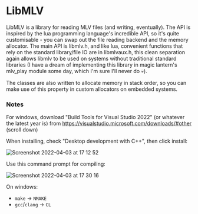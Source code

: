 # LibMLV

LibMLV is a library for reading MLV files (and writing, eventually). The API is inspired by the lua programming language's incredible API, so it's quite customisable - you can swap out the file reading backend and the memory allocator. The main API is libmlv.h, and like lua, convenient functions that rely on the standard library/file IO are in libmlvaux.h, this clean separation again allows libmlv to be used on systems without traditional standard libraries (I have a dream of implementing this library in magic lantern's mlv_play module some day, which I'm sure I'll never do 💀).

The classes are also written to allocate memory in stack order, so you can make use of this property in custom allocators on embedded systems.

### Notes

For windows, download "Build Tools for Visual Studio 2022" (or whatever the latest year is) from https://visualstudio.microsoft.com/downloads/#other (scroll down)

When installing, check "Desktop development with C++", then click install:

![Screenshot 2022-04-03 at 17 12 52](https://user-images.githubusercontent.com/23642861/161437468-8db69298-0c37-4916-930e-64728a264471.png)

Use this command prompt for compiling:

![Screenshot 2022-04-03 at 17 30 16](https://user-images.githubusercontent.com/23642861/161438095-4f790d38-88e2-43c5-b9e6-27af08fe74d4.png)

On windows:
- `make` -> `NMAKE`
- `gcc`/`clang` -> `CL`
